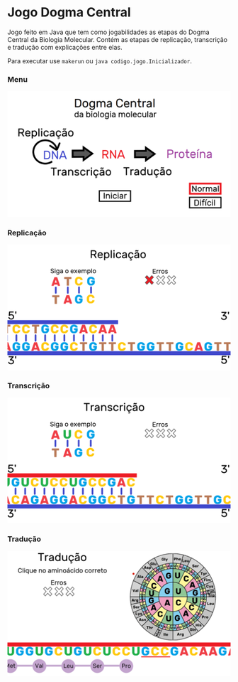 # Jogo Dogma Central

Jogo feito em Java que tem como jogabilidades as etapas do Dogma Central da Biologia Molecular. Contém as etapas de replicação, transcrição e tradução com explicações entre elas. 

Para executar use `makerun` ou `java codigo.jogo.Inicializador`.

### Menu
![](https://github.com/ansoncg/Jogo_Dogma_Central/blob/master/ImagensDaExecu%C3%A7%C3%A3o/inicio.png)


### Replicação
![](https://github.com/ansoncg/Jogo_Dogma_Central/blob/master/ImagensDaExecu%C3%A7%C3%A3o/replica%C3%A7%C3%A3o.png)


### Transcrição
![](https://github.com/ansoncg/Jogo_Dogma_Central/blob/master/ImagensDaExecu%C3%A7%C3%A3o/transcri%C3%A7%C3%A3o.png)


### Tradução
![](https://github.com/ansoncg/Jogo_Dogma_Central/blob/master/ImagensDaExecu%C3%A7%C3%A3o/tradu%C3%A7%C3%A3o.png)
